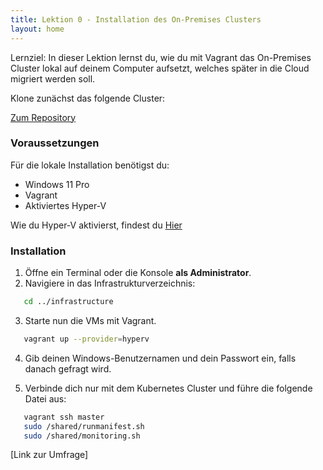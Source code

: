 ```yaml
---
title: Lektion 0 - Installation des On-Premises Clusters
layout: home
---
```


Lernziel: In dieser Lektion lernst du, wie du mit Vagrant das On-Premises Cluster lokal auf deinem Computer aufsetzt, welches später in die Cloud migriert werden soll.

Klone zunächst das folgende Cluster:

[Zum Repository](https://github.com/K8s-Migration-Training/infrastructure)

### Voraussetzungen

Für die lokale Installation benötigst du:

- Windows 11 Pro
- Vagrant
- Aktiviertes Hyper-V

Wie du Hyper-V aktivierst, findest du [Hier](https://learn.microsoft.com/de-de/windows-server/virtualization/hyper-v/get-started/install-hyper-v?tabs=powershell&pivots=windows)

### Installation

1. Öffne ein Terminal oder die Konsole **als Administrator**.
2. Navigiere in das Infrastrukturverzeichnis:

```bash
   cd ../infrastructure
```

3. Starte nun die VMs mit Vagrant.

```bash
   vagrant up --provider=hyperv
```

4. Gib deinen Windows-Benutzernamen und dein Passwort ein, falls danach gefragt wird.

5. Verbinde dich nur mit dem Kubernetes Cluster und führe die folgende Datei aus:

```bash
   vagrant ssh master
   sudo /shared/runmanifest.sh
   sudo /shared/monitoring.sh
```

[Link zur Umfrage]
